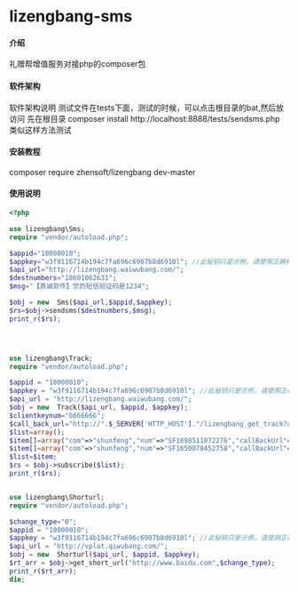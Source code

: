 # lizengbang-sms

#### 介绍
礼赠帮增值服务对接php的composer包

#### 软件架构
软件架构说明
测试文件在tests下面，测试的时候，可以点击根目录的bat,然后放访问
先在根目录 composer install
http://localhost:8888/tests/sendsms.php
类似这样方法测试

#### 安装教程
composer require zhensoft/lizengbang  dev-master  


#### 使用说明

```php 
<?php

use lizengbang\Sms;
require "vendor/autoload.php";

$appid="10000010";
$appkey="w3f9116714b194c7fa696c6907b8d6910l"; //此秘钥只是示例，请使用正确秘钥
$api_url="http://lizengbang.waiwubang.com/";
$destnumbers="18601062631";
$msg="【真诚软件】您的短信验证码是1234";

$obj = new  Sms($api_url,$appid,$appkey);
$rs=$obj->sendsms($destnumbers,$msg);
print_r($rs);




use lizengbang\Track;
require "vendor/autoload.php";

$appid = "10000010";
$appkey = "w3f9116714b194c7fa696c6907b8d6910l"; //此秘钥只是示例，请使用正确秘钥
$api_url = "http://lizengbang.waiwubang.com/";
$obj = new  Track($api_url, $appid, $appkey);
$clientkeynum="6666666";
$call_back_url="http://".$_SERVER['HTTP_HOST']."/lizengbang_get_track?clientkeynum=".$clientkeynum;
$list=array();
$item[]=array("com"=>"shunfeng","num"=>"SF1698511072276","callBackUrl"=>$call_back_url);
$item[]=array("com"=>"shunfeng","num"=>"SF1650078452758","callBackUrl"=>$call_back_url);
$list=$item;
$rs = $obj->subscribe($list);
print_r($rs);


use lizengbang\Shorturl;
require "vendor/autoload.php";

$change_type="0";
$appid = "10000010";
$appkey = "w3f9116714b194c7fa696c6907b8d6910l"; //此秘钥只是示例，请使用正确秘钥
$api_url = "http://vplat.qiwubang.com/";
$obj = new  Shorturl($api_url, $appid, $appkey);
$rt_arr = $obj->get_short_url("http://www.baidu.com",$change_type);
print_r($rt_arr);
die;




```


